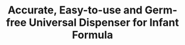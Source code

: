 ---
layout: project
active: true
permalink: /neotop__formula_dispenser/
order: 28
title: "Accurate, Easy-to-use and Germ-free Universal Dispenser for Infant Formula"
client: "Neotop"
year: 2013
sector: "Children's products, infant feeding"
link: "https://www.facebook.com/NeoTopDispenser/"
description: "Formula dispenser that accurately pre-measures and dispenses one scoop of formula at a time, while safeguarding the remaining formula from outside germs."
brief: "A neonatology doctor approached us with the idea for a formula dispenser that would eliminate many common issues of exposing the formula to germs. Lack of hygiene is the biggest reason for formula-related mortality in third world countries."
solution: "This dispenser accurately dispenses one measure of formula at a time, eliminating the need for a scoop and reducing formula exposure to environmental germs. Through extensive research of the baby formula market and other dispenser-related industries, we developed multiple variations and models, resulting in an innovative, accurate, understandable, and intuitive dispenser."
quote:
awards: A winner of the 2016 National Parenting Products Awards. https://www.nappaawards.com/product/neotop-baby-formula-dispenser-by-capsforall/
services:
- "design research"
- "ideation"
- "user-centered design"
- "prototyping"
- "ergonomics" 
- "3D CAD modeling"
- "design documentation (tech pack)"
- "collaboration with engineers and developers"
main_image: "/assets/images/projects/neotop__formula_dispenser/h_w_NeoTop.jpg"
images:
 - "/assets/images/projects/neotop__formula_dispenser/p_w_NeoTop_01.jpg"
 - "/assets/images/projects/neotop__formula_dispenser/p_w_NeoTop_02.jpg"
 - "/assets/images/projects/neotop__formula_dispenser/p_w_NeoTop_03.jpg"
---